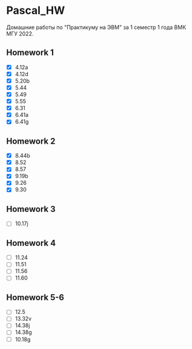 # Pascal_HW
Домашние работы по "Практикуму на ЭВМ" за 1 семестр 1 года ВМК МГУ 2022.
## Homework 1
- [x] 4.12a
- [x] 4.12d
- [x] 5.20b
- [x] 5.44
- [x] 5.49
- [x] 5.55
- [x] 6.31
- [x] 6.41a
- [x] 6.41g
## Homework 2
- [x] 8.44b
- [x] 8.52
- [x] 8.57
- [x] 9.19b
- [x] 9.26
- [x] 9.30

## Homework 3
- [ ] 10.17j

## Homework 4
- [ ] 11.24
- [ ] 11.51
- [ ] 11.56
- [ ] 11.60

## Homework 5-6
- [ ] 12.5
- [ ] 13.32v
- [ ] 14.38j
- [ ] 14.38g
- [ ] 10.18g
